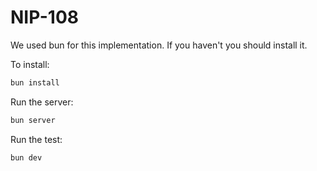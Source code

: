 # NIP-108

We used bun for this implementation. If you haven't you should install it.

To install:
```bash
bun install
```

Run the server:
```bash
bun server
```

Run the test:
```bash
bun dev
```

